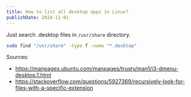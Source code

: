 ```yaml
---
title: How to list all desktop apps in Linux?
publishDate: 2024-11-01
---
```


Just search .desktop files in `/usr/share` directory.

```bash
sudo find "/usr/share" -type f -name "*.desktop"
```

Sources:
- https://manpages.ubuntu.com/manpages/trusty/man1/i3-dmenu-desktop.1.html
- https://stackoverflow.com/questions/5927369/recursively-look-for-files-with-a-specific-extension